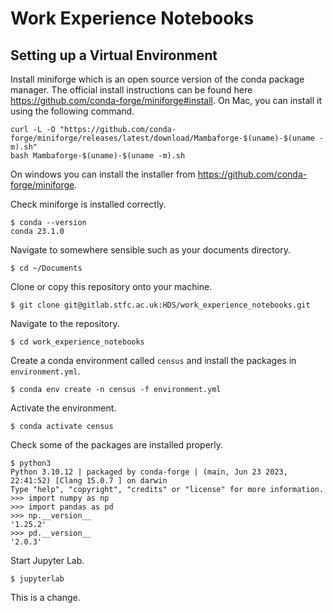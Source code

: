 # Work Experience Notebooks

## Setting up a Virtual Environment

Install miniforge which is an open source version of the conda package manager. The official install instructions can be found here https://github.com/conda-forge/miniforge#install. On Mac, you can install it using the following command.

```
curl -L -O "https://github.com/conda-forge/miniforge/releases/latest/download/Mambaforge-$(uname)-$(uname -m).sh"
bash Mambaforge-$(uname)-$(uname -m).sh
```

On windows you can install the installer from https://github.com/conda-forge/miniforge.

Check miniforge is installed correctly.

```
$ conda --version
conda 23.1.0
```

Navigate to somewhere sensible such as your documents directory.

```
$ cd ~/Documents
```

Clone or copy this repository onto your machine.

```
$ git clone git@gitlab.stfc.ac.uk:HDS/work_experience_notebooks.git
```

Navigate to the repository.

```
$ cd work_experience_notebooks
```

Create a conda environment called `census` and install the packages in `environment.yml`.

```
$ conda env create -n census -f environment.yml
```

Activate the environment.

```
$ conda activate census
```

Check some of the packages are installed properly.

```
$ python3
Python 3.10.12 | packaged by conda-forge | (main, Jun 23 2023, 22:41:52) [Clang 15.0.7 ] on darwin
Type "help", "copyright", "credits" or "license" for more information.
>>> import numpy as np
>>> import pandas as pd
>>> np.__version__
'1.25.2'
>>> pd.__version__
'2.0.3'
```

Start Jupyter Lab.

```
$ jupyterlab
```

This is a change.
